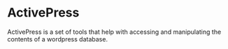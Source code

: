 # ActivePress

ActivePress is a set of tools that help with accessing and manipulating the contents of a wordpress database.